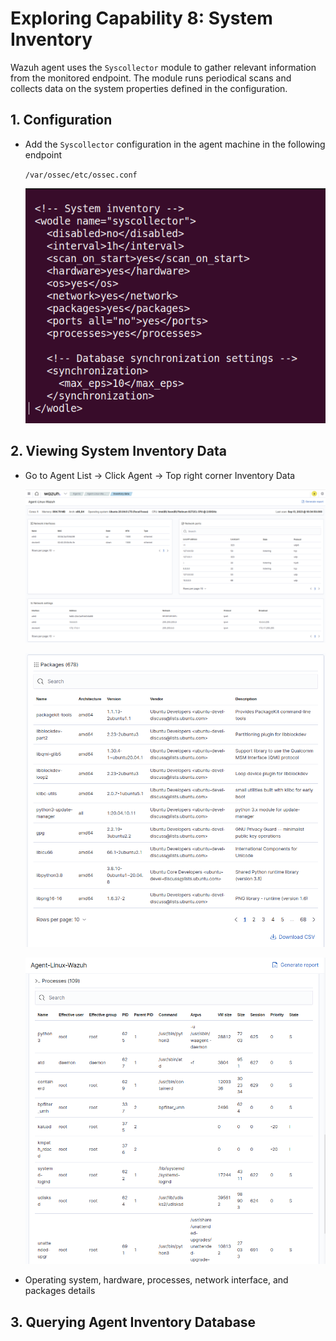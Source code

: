 # Exploring Capability 8: System Inventory

Wazuh agent uses the `Syscollector` module to gather relevant information from the monitored endpoint. The module runs periodical scans and collects data on the system properties defined in the configuration. 

## 1. Configuration

- Add the `Syscollector` configuration in the agent machine in the following endpoint 

    `/var/ossec/etc/ossec.conf`

    ![Alt text](Screenshots/agent-config.png)


## 2. Viewing System Inventory Data

- Go to Agent List -> Click Agent -> Top right corner Inventory Data 

    ![Alt text](Screenshots/inventory-dashboard.png)

    ![Alt text](Screenshots/packages.png)

    ![Alt text](Screenshots/processes.png)

- Operating system, hardware, processes, network interface, and packages details

## 3. Querying Agent Inventory Database


